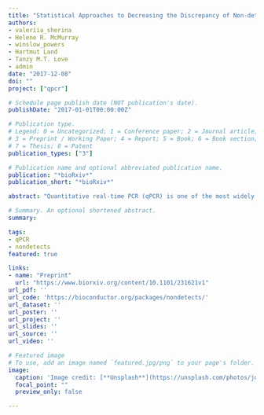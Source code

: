 ```yaml
---
title: "Statistical Approaches to Decreasing the Discrepancy of Non-detects in qPCR Data"
authors:
- valeriia_sherina
- Helene R. McMurray
- winslow_powers
- Hartmut Land
- Tanzy M.T. Love
- admin
date: "2017-12-08"
doi: ""
project: ["qpcr"]

# Schedule page publish date (NOT publication's date).
publishDate: "2017-01-01T00:00:00Z"

# Publication type.
# Legend: 0 = Uncategorized; 1 = Conference paper; 2 = Journal article;
# 3 = Preprint / Working Paper; 4 = Report; 5 = Book; 6 = Book section;
# 7 = Thesis; 8 = Patent
publication_types: ["3"]

# Publication name and optional abbreviated publication name.
publication: "*bioRxiv*"
publication_short: "*bioRxiv*"

abstract: "Quantitative real-time PCR (qPCR) is one of the most widely used methods to measure gene expression. Despite extensive research in qPCR laboratory protocols, normalization, and statistical analysis, little attention has been given to qPCR non-detects – those reactions failing to produce a minimum amount of signal. While most current software replaces these non-detects with a value representing the limit of detection, recent work suggests that this introduces substantial bias in estimation of both absolute and differential expression. Recently developed single imputation procedures, while better than previously used methods, underestimate residual variance, which can lead to anti-conservative inference. We propose to treat non-detects as non-random missing data, model the missing data mechanism, and use this model to impute missing values or obtain direct estimates of relevant model parameters. To account for the uncertainty inherent in the imputation, we propose a multiple imputation procedure, which provides a set of plausible values for each non-detect. In the proposed modeling framework, there are three sources of uncertainty: parameter estimation, the missing data mechanism, and measurement error. All three sources of variability are incorporated in the multiple imputation and direct estimation algorithms. We demonstrate the applicability of these methods on three real qPCR data sets and perform an extensive simulation study to assess model sensitivity to misspecification of the missing data mechanism, to the number of replicates within the sample, and to the overall size of the data set. The proposed methods result in unbiased estimates of the model parameters; therefore, these approaches may be beneficial when estimating both absolute and differential gene expression. The developed methods are implemented in the R/Bioconductor package nondetects. The statistical methods introduced here reduce discrepancies in gene expression values derived from qPCR experiments, providing more confidence in generating scientific hypotheses and performing downstream analysis."

# Summary. An optional shortened abstract.
summary: 

tags:
- qPCR
- nondetects
featured: true

links:
- name: "Preprint"
  url: "https://www.biorxiv.org/content/10.1101/231621v1"
url_pdf: ''
url_code: 'https://bioconductor.org/packages/nondetects/'
url_dataset: ''
url_poster: ''
url_project: ''
url_slides: ''
url_source: ''
url_video: ''

# Featured image
# To use, add an image named `featured.jpg/png` to your page's folder. 
image:
  caption: 'Image credit: [**Unsplash**](https://unsplash.com/photos/jdD8gXaTZsc)'
  focal_point: ""
  preview_only: false

---
```



